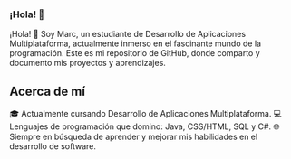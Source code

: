 ### ¡Hola! 👋

¡Hola! 👋 Soy Marc, un estudiante de Desarrollo de Aplicaciones Multiplataforma, actualmente inmerso en el fascinante mundo de la programación. Este es mi repositorio de GitHub, donde comparto y documento mis proyectos y aprendizajes.

## Acerca de mí

🎓 Actualmente cursando Desarrollo de Aplicaciones Multiplataforma.
💻 Lenguajes de programación que domino: Java, CSS/HTML, SQL y C#.
🌐 Siempre en búsqueda de aprender y mejorar mis habilidades en el desarrollo de software.
